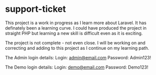 # support-ticket

This project is a work in progress as I learn more about Laravel.
It has definately been a learning curve. I could have produced the project in straight PHP but learning a new skill is difficult even as it is exciting.

The project is not complete - not even close. I will be working on and correcting and adding to this project as I continue on my learning path.

The Admin login details:
Login: admin@email.com
Password: Admin123!

The Demo login details:
Login: demo@email.com
Password: Demo123!

 
